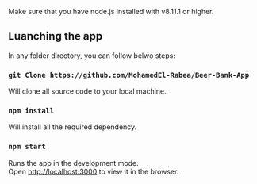 Make sure that you have node.js installed with v8.11.1 or higher.

## Luanching the app

In any folder directory, you can follow belwo steps:

### `git Clone https://github.com/MohamedEl-Rabea/Beer-Bank-App`
Will clone all source code to your local machine.<br>

### `npm install`
Will install all the required dependency.<br>

### `npm start`

Runs the app in the development mode.<br>
Open [http://localhost:3000](http://localhost:3000) to view it in the browser.

